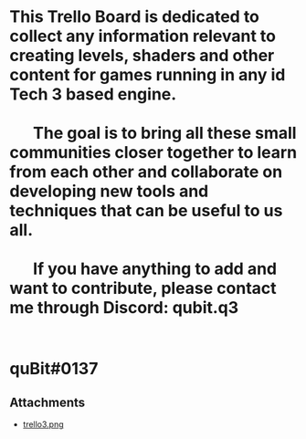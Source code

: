 # This Trello Board is dedicated to collect any information relevant to creating levels, shaders and other content for games running in any id Tech 3 based engine. ⠀⠀⠀⠀⠀⠀⠀⠀⠀⠀⠀⠀⠀⠀⠀⠀⠀⠀⠀⠀⠀⠀⠀⠀⠀⠀The goal is to bring all these small communities closer together to learn from each other and collaborate on developing new tools and techniques that can be useful to us all. ⠀⠀⠀⠀⠀⠀⠀⠀⠀⠀⠀⠀⠀⠀⠀⠀⠀⠀⠀⠀⠀⠀⠀⠀⠀⠀If you have anything to add and want to contribute, please contact me through Discord: qubit.q3 ⠀⠀⠀⠀⠀⠀⠀⠀⠀

# quBit#0137

## Attachments

- [trello3.png](https://trello.com/1/cards/60bd147ccc88da2e36995383/attachments/60bd2fb846be967cde79eff5/download/trello3.png)
